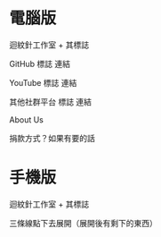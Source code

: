 # 電腦版

迴紋針工作室 + 其標誌

GitHub 標誌 連結

YouTube 標誌 連結

其他社群平台 標誌 連結

About Us

捐款方式？如果有要的話

# 手機版

迴紋針工作室 + 其標誌

三條線點下去展開（展開後有剩下的東西）